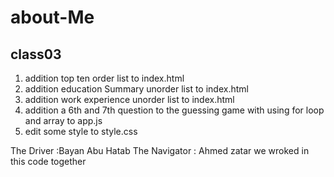 # about-Me
##  class03
1. addition top ten order list to index.html
2. addition education Summary unorder list to index.html
3. addition work experience unorder list to index.html
4. addition a 6th and 7th question to the guessing game with using for loop and array to app.js
5. edit some style to style.css



The Driver :Bayan Abu Hatab
The Navigator : Ahmed zatar
we wroked in this code together

